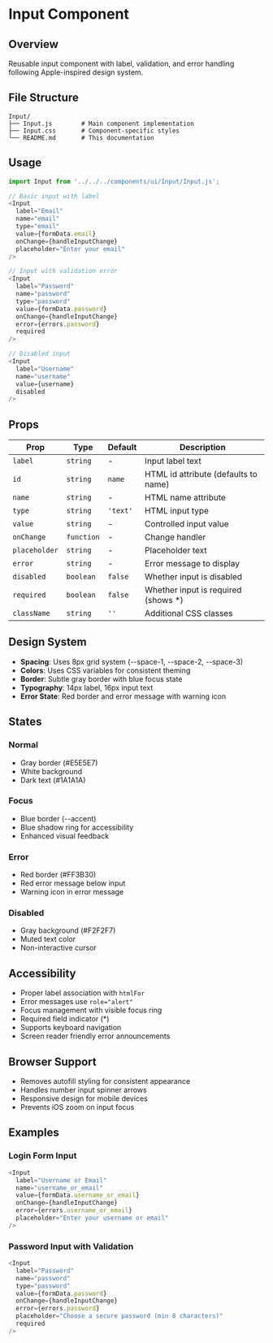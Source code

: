 # Input Component

## Overview
Reusable input component with label, validation, and error handling following Apple-inspired design system.

## File Structure
```
Input/
├── Input.js        # Main component implementation
├── Input.css       # Component-specific styles
└── README.md       # This documentation
```

## Usage

```javascript
import Input from '../../../components/ui/Input/Input.js';

// Basic input with label
<Input
  label="Email"
  name="email"
  type="email"
  value={formData.email}
  onChange={handleInputChange}
  placeholder="Enter your email"
/>

// Input with validation error
<Input
  label="Password"
  name="password"
  type="password"
  value={formData.password}
  onChange={handleInputChange}
  error={errors.password}
  required
/>

// Disabled input
<Input
  label="Username"
  name="username"
  value={username}
  disabled
/>
```

## Props

| Prop | Type | Default | Description |
|------|------|---------|-------------|
| `label` | `string` | - | Input label text |
| `id` | `string` | `name` | HTML id attribute (defaults to name) |
| `name` | `string` | - | HTML name attribute |
| `type` | `string` | `'text'` | HTML input type |
| `value` | `string` | - | Controlled input value |
| `onChange` | `function` | - | Change handler |
| `placeholder` | `string` | - | Placeholder text |
| `error` | `string` | - | Error message to display |
| `disabled` | `boolean` | `false` | Whether input is disabled |
| `required` | `boolean` | `false` | Whether input is required (shows *) |
| `className` | `string` | `''` | Additional CSS classes |

## Design System

- **Spacing**: Uses 8px grid system (--space-1, --space-2, --space-3)
- **Colors**: Uses CSS variables for consistent theming
- **Border**: Subtle gray border with blue focus state
- **Typography**: 14px label, 16px input text
- **Error State**: Red border and error message with warning icon

## States

### Normal
- Gray border (#E5E5E7)
- White background
- Dark text (#1A1A1A)

### Focus
- Blue border (--accent)
- Blue shadow ring for accessibility
- Enhanced visual feedback

### Error
- Red border (#FF3B30)
- Red error message below input
- Warning icon in error message

### Disabled
- Gray background (#F2F2F7)
- Muted text color
- Non-interactive cursor

## Accessibility

- Proper label association with `htmlFor`
- Error messages use `role="alert"`
- Focus management with visible focus ring
- Required field indicator (*)
- Supports keyboard navigation
- Screen reader friendly error announcements

## Browser Support

- Removes autofill styling for consistent appearance
- Handles number input spinner arrows
- Responsive design for mobile devices
- Prevents iOS zoom on input focus

## Examples

### Login Form Input
```javascript
<Input
  label="Username or Email"
  name="username_or_email"
  value={formData.username_or_email}
  onChange={handleInputChange}
  error={errors.username_or_email}
  placeholder="Enter your username or email"
/>
```

### Password Input with Validation
```javascript
<Input
  label="Password"
  name="password"
  type="password"
  value={formData.password}
  onChange={handleInputChange}
  error={errors.password}
  placeholder="Choose a secure password (min 8 characters)"
  required
/>
```
